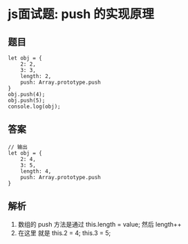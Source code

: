 
# js面试题: push 的实现原理

## 题目

```
let obj = {
    2: 2,
    3: 3,
    length: 2,
    push: Array.prototype.push
}
obj.push(4);
obj.push(5);
console.log(obj);
```

## 答案

```
// 输出
let obj = {
    2: 4,
    3: 5,
    length: 4,
    push: Array.prototype.push
}
```

## 解析
1. 数组的 push 方法是通过 this.length = value;  然后 length++
2. 在这里 就是 this.2 = 4; this.3 = 5;